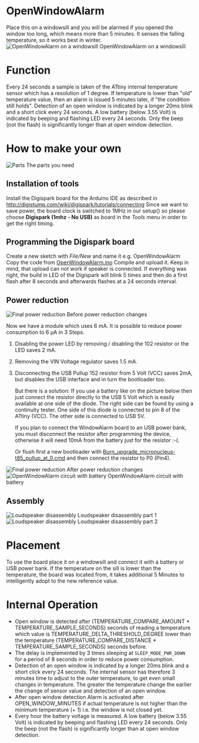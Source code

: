 # OpenWindowAlarm
Place this on a windowsill and you will be alarmed if you opened the window too long, which means more than 5 minutes.
It senses the falling temperature, so it works best in winter.
![OpenWindowAlarm on a windowsill](https://github.com/ArminJo/Arduino-OpenWindowAlarm/blob/master/pictures/OpenWindowAlarm.jpg)
OpenWindowAlarm on a windowsill

# Function
Every 24 seconds a sample is taken of the ATtiny internal temperature sensor which has a resolution of 1 degree.
If temperature is lower than "old" temperature value, then an alarm is issued 5 minutes later, if "the condition still holds".
Detection of an open window is indicated by a longer 20ms blink and a short click every 24 seconds.
A low battery (below 3.55 Volt) is indicated by beeping and flashing LED every 24 seconds. Only the beep (not the flash) is significantly longer than at open window detection.


# How to make your own
![Parts](https://github.com/ArminJo/Arduino-OpenWindowAlarm/blob/master/pictures/Parts.jpg)
The parts you need

## Installation of tools
Install the Digispark board for the Arduino IDE as described in http://digistump.com/wiki/digispark/tutorials/connecting
Since we want to save power, the board clock is switched to 1MHz in our setup() so please choose **Digispark (1mhz - No USB)** 
as board in the *Tools* menu in order to get the right timing.

## Programming the Digispark board
Create a new sketch with *File/New* and name it e.g. OpenWindowAlarm
Copy the code from [OpenWindowAlarm.ino](https://github.com/ArminJo/Arduino-OpenWindowAlarm/blob/master/OpenWindowAlarm.ino)
Compile and upload it. Keep in mind, that upload can not work if speaker is connected.
If everything was right, the build in LED of the Digispark will blink 5 times and then do a first flash after 8 seconds and afterwards flashes at a 24 seconds interval.

## Power reduction
![Final power reduction](https://github.com/ArminJo/Arduino-OpenWindowAlarm/blob/master/pictures/Digispark.jpg)
Before power reduction changes

Now we have a module which uses 6 mA. It is possible to reduce power consumption to 6 µA in 3 Steps.
1. Disabling the power LED by removing / disabling the 102 resistor or the LED saves 2 mA.
2. Removing the VIN Voltage regulator saves 1.5 mA.
3. Disconnecting the USB Pullup 152 resistor from 5 Volt (VCC) saves 2mA, but disables the USB interface and in turn the bootloader too.

   But there is a solution: 
   If you use a battery like on the picture below then just connect the resistor directly to the USB 5 Volt which is easily available at one side of the diode. 
   The right side can be found by using a continuity tester. One side of this diode is connected to pin 8 of the ATtiny (VCC).
   The other side is connected to USB 5V.
   
   If you plan to connect the WindowAlarm board to an USB power bank, you must disconnect the resistor after programming the device, otherwise it will need 10mA from the battery just for the resistor :-(.
   
   Or flush first a new bootloader with [Burn_upgrade_micronucleus-t85_pullup_at_0.cmd](https://github.com/ArminJo/Arduino-OpenWindowAlarm/blob/master/Burn_upgrade_micronucleus-t85_pullup_at_0.cmd) and then connect the resistor to P0 (Pin4).
   
![Final power reduction](https://github.com/ArminJo/Arduino-OpenWindowAlarm/blob/master/pictures/Final-Version-Detail.jpg)
After power reduction changes
![OpenWindowAlarm circuit with battery](https://github.com/ArminJo/Arduino-OpenWindowAlarm/blob/master/pictures/OpenWindowAlarm1.jpg)
OpenWindowAlarm circuit with battery

## Assembly
![Loudspeaker disassembly](https://github.com/ArminJo/Arduino-OpenWindowAlarm/blob/master/pictures/Loudspeaker1.jpg)
Loudspeaker disassembly part 1
![Loudspeaker disassembly](https://github.com/ArminJo/Arduino-OpenWindowAlarm/blob/master/pictures/Loudspeaker2.jpg)
Loudspeaker disassembly part 2

# Placement
To use the board place it on a windowsill and connect it with a battery or USB power bank.
If the temperature on the sill is lower than the temperature, the board was located from,
it takes additional 5 Minutes to intelligently adopt to the new reference value.

# Internal Operation
* Open window is detected after (TEMPERATURE_COMPARE_AMOUNT * TEMPERATURE_SAMPLE_SECONDS) seconds of reading a temperature which value is TEMPERATURE_DELTA_THRESHOLD_DEGREE lower than the temperature (TEMPERATURE_COMPARE_DISTANCE * TEMPERATURE_SAMPLE_SECONDS) seconds before.
* The delay is implemented by 3 times sleeping at `SLEEP_MODE_PWR_DOWN` for a period of 8 seconds in order to reduce power consumption.
* Detection of an open window is indicated by a longer 20ms blink and a short click every 24 seconds.
   The internal sensor has therefore 3 minutes time to adjust to the outer temperature, to get even small changes in temperature.
   The greater the temperature change the earlier the change of sensor value and detection of an open window.
* After open window detection Alarm is activated after OPEN_WINDOW_MINUTES if actual temperature is not higher than the minimum temperature (+ 1) i.e. the window is not closed yet.
* Every hour the battery voltage is measured. A low battery (below 3.55 Volt) is indicated by beeping and flashing LED every 24 seconds. Only the beep (not the flash) is significantly longer than at open window detection.

